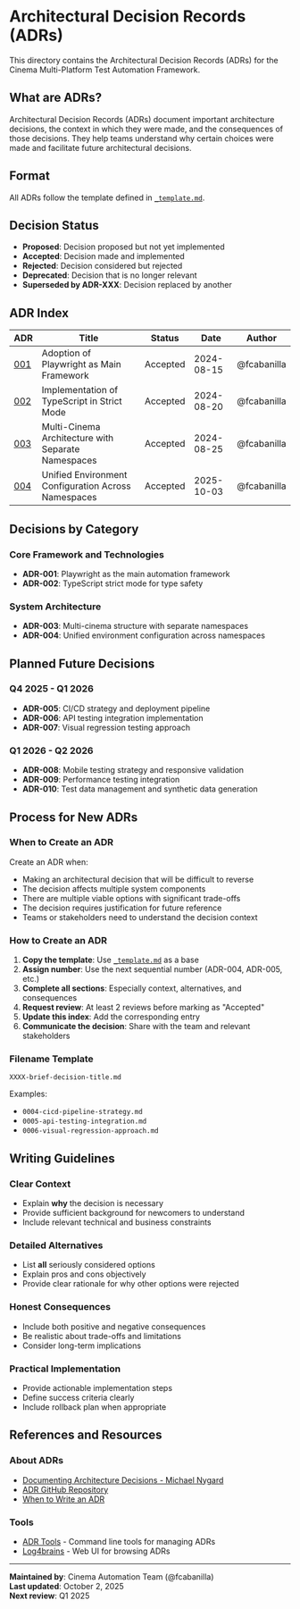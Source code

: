 # Architectural Decision Records (ADRs)

This directory contains the Architectural Decision Records (ADRs) for the Cinema Multi-Platform Test Automation Framework.

## What are ADRs?

Architectural Decision Records (ADRs) document important architecture decisions, the context in which they were made, and the consequences of those decisions. They help teams understand why certain choices were made and facilitate future architectural decisions.

## Format

All ADRs follow the template defined in [`_template.md`](./_template.md).

## Decision Status

- **Proposed**: Decision proposed but not yet implemented
- **Accepted**: Decision made and implemented
- **Rejected**: Decision considered but rejected
- **Deprecated**: Decision that is no longer relevant
- **Superseded by ADR-XXX**: Decision replaced by another

## ADR Index

| ADR                                                | Title                                               | Status   | Date       | Author      |
| -------------------------------------------------- | --------------------------------------------------- | -------- | ---------- | ----------- |
| [001](./0001-playwright-framework.md)              | Adoption of Playwright as Main Framework            | Accepted | 2024-08-15 | @fcabanilla |
| [002](./0002-typescript-strict-mode.md)            | Implementation of TypeScript in Strict Mode         | Accepted | 2024-08-20 | @fcabanilla |
| [003](./0003-multi-cinema-architecture.md)         | Multi-Cinema Architecture with Separate Namespaces  | Accepted | 2024-08-25 | @fcabanilla |
| [004](./0004-unified-environment-configuration.md) | Unified Environment Configuration Across Namespaces | Accepted | 2025-10-03 | @fcabanilla |

## Decisions by Category

### Core Framework and Technologies

- **ADR-001**: Playwright as the main automation framework
- **ADR-002**: TypeScript strict mode for type safety

### System Architecture

- **ADR-003**: Multi-cinema structure with separate namespaces
- **ADR-004**: Unified environment configuration across namespaces

## Planned Future Decisions

### Q4 2025 - Q1 2026

- **ADR-005**: CI/CD strategy and deployment pipeline
- **ADR-006**: API testing integration implementation
- **ADR-007**: Visual regression testing approach

### Q1 2026 - Q2 2026

- **ADR-008**: Mobile testing strategy and responsive validation
- **ADR-009**: Performance testing integration
- **ADR-010**: Test data management and synthetic data generation

## Process for New ADRs

### When to Create an ADR

Create an ADR when:

- Making an architectural decision that will be difficult to reverse
- The decision affects multiple system components
- There are multiple viable options with significant trade-offs
- The decision requires justification for future reference
- Teams or stakeholders need to understand the decision context

### How to Create an ADR

1. **Copy the template**: Use [`_template.md`](./_template.md) as a base
2. **Assign number**: Use the next sequential number (ADR-004, ADR-005, etc.)
3. **Complete all sections**: Especially context, alternatives, and consequences
4. **Request review**: At least 2 reviews before marking as "Accepted"
5. **Update this index**: Add the corresponding entry
6. **Communicate the decision**: Share with the team and relevant stakeholders

### Filename Template

```text
XXXX-brief-decision-title.md
```

Examples:

- `0004-cicd-pipeline-strategy.md`
- `0005-api-testing-integration.md`
- `0006-visual-regression-approach.md`

## Writing Guidelines

### Clear Context

- Explain **why** the decision is necessary
- Provide sufficient background for newcomers to understand
- Include relevant technical and business constraints

### Detailed Alternatives

- List **all** seriously considered options
- Explain pros and cons objectively
- Provide clear rationale for why other options were rejected

### Honest Consequences

- Include both positive and negative consequences
- Be realistic about trade-offs and limitations
- Consider long-term implications

### Practical Implementation

- Provide actionable implementation steps
- Define success criteria clearly
- Include rollback plan when appropriate

## References and Resources

### About ADRs

- [Documenting Architecture Decisions - Michael Nygard](http://thinkrelevance.com/blog/2011/11/15/documenting-architecture-decisions)
- [ADR GitHub Repository](https://github.com/joelparkerhenderson/architecture_decision_record)
- [When to Write an ADR](https://engineering.atspotify.com/2020/04/14/when-should-i-write-an-architecture-decision-record/)

### Tools

- [ADR Tools](https://github.com/npryce/adr-tools) - Command line tools for managing ADRs
- [Log4brains](https://github.com/thomvaill/log4brains) - Web UI for browsing ADRs

---

**Maintained by**: Cinema Automation Team (@fcabanilla)  
**Last updated**: October 2, 2025  
**Next review**: Q1 2025
